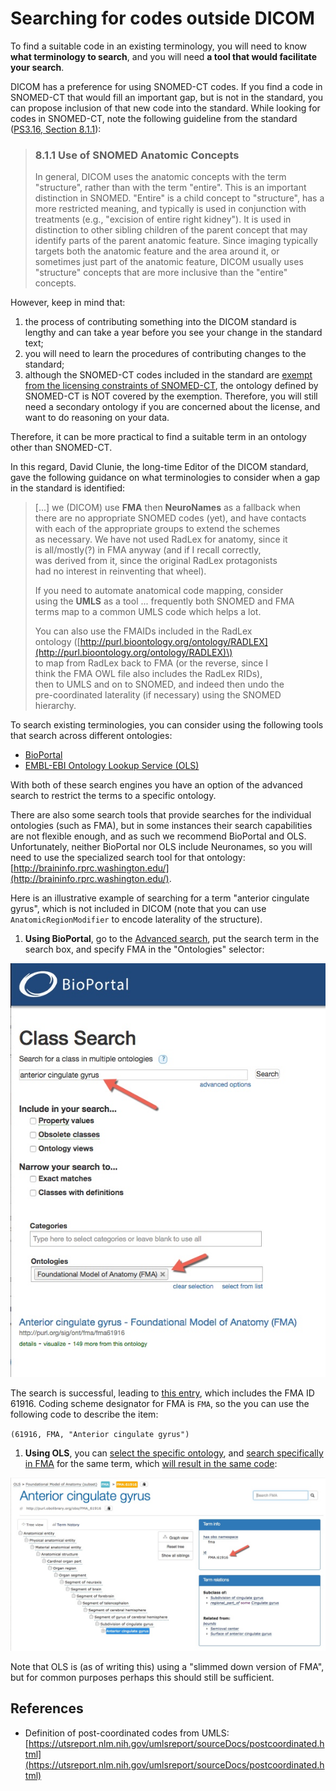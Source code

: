 # Searching for codes outside DICOM

To find a suitable code in an existing terminology, you will need to know **what terminology to search**, and you will need **a tool that would facilitate your search**.

DICOM has a preference for using SNOMED-CT codes. If you find a code in SNOMED-CT that would fill an important gap, but is not in the standard, you can propose inclusion of that new code into the standard. While looking for codes in SNOMED-CT, note the following guideline from the standard \([PS3.16, Section 8.1.1](http://dicom.nema.org/medical/dicom/current/output/chtml/part16/chapter_8.html#sect_8.1.1)\):

> ### 8.1.1 Use of SNOMED Anatomic Concepts
>
> In general, DICOM uses the anatomic concepts with the term "structure", rather than with the term "entire". This is an important distinction in SNOMED. "Entire" is a child concept to "structure", has a more restricted meaning, and typically is used in conjunction with treatments \(e.g., "excision of entire right kidney"\). It is used in distinction to other sibling children of the parent concept that may identify parts of the parent anatomic feature. Since imaging typically targets both the anatomic feature and the area around it, or sometimes just part of the anatomic feature, DICOM usually uses "structure" concepts that are more inclusive than the "entire" concepts.

However, keep in mind that:

1. the process of contributing something into the DICOM standard is lengthy and can take a year before you see your change in the standard text;
2. you will need to learn the procedures of contributing changes to the standard;
3. although the SNOMED-CT codes included in the standard are [exempt from the licensing constraints of SNOMED-CT](https://qiicr.gitbooks.io/dcmqi-guide/user_guide/existing_coding_scheme.html#snomed-ct-license-exemption), the ontology defined by SNOMED-CT is NOT covered by the exemption. Therefore, you will still need a secondary ontology if you are concerned about the license, and want to do reasoning on your data.

Therefore, it can be more practical to find a suitable term in an ontology other than SNOMED-CT.

In this regard, David Clunie, the long-time Editor of the DICOM standard, gave the following guidance on what terminologies to consider when a gap in the standard is identified:

> \[...\] we \(DICOM\) use **FMA** then **NeuroNames** as a fallback when  
> there are no appropriate SNOMED codes \(yet\), and have contacts  
> with each of the appropriate groups to extend the schemes  
> as necessary. We have not used RadLex for anatomy, since it  
> is all/mostly\(?\) in FMA anyway \(and if I recall correctly,  
> was derived from it, since the original RadLex protagonists  
> had no interest in reinventing that wheel\).
>
> If you need to automate anatomical code mapping, consider  
> using the **UMLS** as a tool ... frequently both SNOMED and FMA  
> terms map to a common UMLS code which helps a lot.
>
> You can also use the FMAIDs included in the RadLex  
> ontology \([http://purl.bioontology.org/ontology/RADLEX](http://purl.bioontology.org/ontology/RADLEX)\)  
> to map from RadLex back to FMA \(or the reverse, since I  
> think the FMA OWL file also includes the RadLex RIDs\),  
> then to UMLS and on to SNOMED, and indeed then undo the  
> pre-coordinated laterality \(if necessary\) using the SNOMED  
> hierarchy.

To search existing terminologies, you can consider using the following tools that search across different ontologies:

* [BioPortal](https://bioportal.bioontology.org/)
* [EMBL-EBI Ontology Lookup Service \(OLS\)](http://www.ebi.ac.uk/ols/index)

With both of these search engines you have an option of the advanced search to restrict the terms to a specific ontology.

There are also some search tools that provide searches for the individual ontologies \(such as FMA\), but in some instances their search capabilities are not flexible enough, and as such we recommend BioPortal and OLS. Unfortunately, neither BioPortal nor OLS include Neuronames, so you will need to use the specialized search tool for that ontology: [http://braininfo.rprc.washington.edu/](http://braininfo.rprc.washington.edu/).

Here is an illustrative example of searching for a term "anterior cingulate gyrus", which is not included in DICOM \(note that you can use `AnatomicRegionModifier` to encode laterality of the structure\).

1. **Using BioPortal**, go to the [Advanced search](https://bioportal.bioontology.org/search?opt=advanced), put the search term in the search box, and specify FMA in the "Ontologies" selector:

![](../../.gitbook/assets/bioportal_search.jpg)

The search is successful, leading to [this entry](https://bioportal.bioontology.org/ontologies/FMA?p=classes&conceptid=http%3A%2F%2Fpurl.org%2Fsig%2Font%2Ffma%2Ffma61916), which includes the FMA ID 61916. Coding scheme designator for FMA is `FMA`, so the you can use the following code to describe the item:

`(61916, FMA, "Anterior cingulate gyrus")`

1. **Using OLS**, you can [select the specific ontology](http://www.ebi.ac.uk/ols/ontologies), and [search specifically in FMA](http://www.ebi.ac.uk/ols/ontologies/fma) for the same term, which [will result in the same code](http://www.ebi.ac.uk/ols/ontologies/fma/terms?iri=http%3A%2F%2Fpurl.obolibrary.org%2Fobo%2FFMA_61916):

![](../../.gitbook/assets/ols_search_result.jpg)

Note that OLS is \(as of writing this\) using a "slimmed down version of FMA", but for common purposes perhaps this should still be sufficient.

## References

* Definition of post-coordinated codes from UMLS: [https://utsreport.nlm.nih.gov/umlsreport/sourceDocs/postcoordinated.html](https://utsreport.nlm.nih.gov/umlsreport/sourceDocs/postcoordinated.html)

